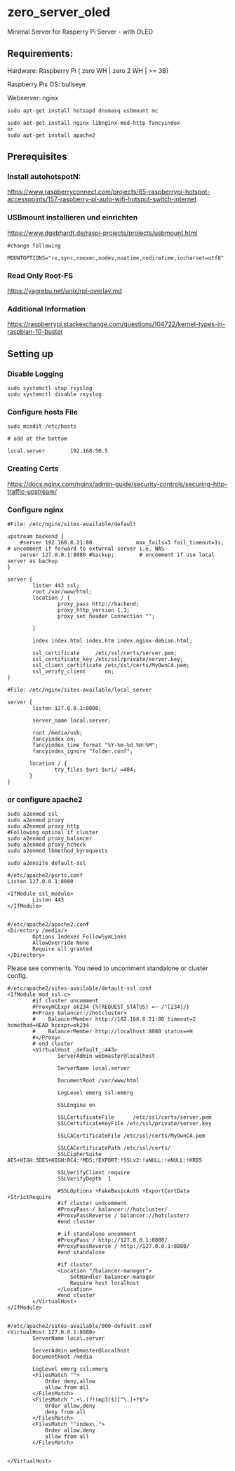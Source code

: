 # zero_server_oled
Minimal Server for Rasperry Pi Server - with OLED 

## Requirements:

Hardware: Raspberry Pi ( zero WH | zero 2 WH | >= 3B)

Raspberry Pis OS: bullseye

Webserver: nginx
```
sudo apt-get install hotsapd dnsmasq usbmount mc

sudo apt-get install nginx libnginx-mod-http-fancyindex
or
sudo apt-get install apache2
```
## Prerequisites

### Install autohotspotN:

https://www.raspberryconnect.com/projects/65-raspberrypi-hotspot-accesspoints/157-raspberry-pi-auto-wifi-hotspot-switch-internet

### USBmount installieren und einrichten
https://www.dgebhardt.de/raspi-projects/projects/usbmount.html
```
#change following

MOUNTOPTIONS="ro,sync,noexec,nodev,noatime,nodiratime,iocharset=utf8"
```


### Read Only Root-FS
https://yagrebu.net/unix/rpi-overlay.md

### Additional Information
https://raspberrypi.stackexchange.com/questions/104722/kernel-types-in-raspbian-10-buster

## Setting up

### Disable Logging
```
sudo systemctl stop rsyslog
sudo systemctl disable rsyslog
```

### Configure hosts File

```
sudo mcedit /etc/hosts

# add at the bottom

local.server        192.168.50.5

```

### Creating Certs
https://docs.nginx.com/nginx/admin-guide/security-controls/securing-http-traffic-upstream/

### Configure nginx

```
#File: /etc/nginx/sites-available/default

upstream backend {
    #server 192.168.8.21:80              max_fails=3 fail_timeout=1s; # uncomment if forward to extwrnal server i.e. NAS
    server 127.0.0.1:8080 #backup;        # uncomment if use local server as backup
}

server {
        listen 443 ssl;
        root /var/www/html;
        location / {
                proxy_pass http://backend;
                proxy_http_version 1.1;
                proxy_set_header Connection "";

        }
        
        index index.html index.htm index.nginx-debian.html;

        ssl_certificate     /etc/ssl/certs/server.pem;
        ssl_certificate_key /etc/ssl/private/server.key;
        ssl_client_certificate /etc/ssl/certs/MyOwnCA.pem;
        ssl_verify_client      on;
}

```
```
#File: /etc/nginx/sites-available/local_server

server {
        listen 127.0.0.1:8080;

        server_name local.server;

        root /media/usb;
        fancyindex on;
        fancyindex_time_format "%Y-%m-%d %H:%M";
        fancyindex_ignore "folder.conf";

       location / {
               try_files $uri $uri/ =404;
       }
}
```

### or configure apache2

```
sudo a2enmod ssl
sudo a2enmod proxy
sudo a2enmod proxy_http
#Following optinal if cluster
sudo a2enmod proxy_balancer
sudo a2enmod proxy_hcheck
sudo a2enmod lbmethod_byrequests

sudo a2ensite default-ssl
```
```
#/etc/apache2/ports.conf
Listen 127.0.0.1:8080

<IfModule ssl_module>
        Listen 443
</IfModule>
```
```

#/etc/apache2/apache2.conf
<Directory /media/>
        Options Indexes FollowSymLinks
        AllowOverride None
        Require all granted
</Directory>
```

Please see comments. You need to uncomment standalone or cluster config.

```
#/etc/apache2/sites-available/default-ssl.conf
<IfModule mod_ssl.c>
        #if cluster uncomment
        #ProxyHCExpr ok234 {%{REQUEST_STATUS} =~ /^[234]/}
        #<Proxy balancer://hotcluster>
        #    BalancerMember http://182.168.8.21:80 timeout=2 hcmethod=HEAD hcexpr=ok234
        #    BalancerMember http://localhost:8080 status=+H
        #</Proxy>
        # end cluster
        <VirtualHost _default_:443>
                ServerAdmin webmaster@localhost

                ServerName local.server

                DocumentRoot /var/www/html

                LogLevel emerg ssl:emerg

                SSLEngine on

                SSLCertificateFile      /etc/ssl/certs/server.pem
                SSLCertificateKeyFile /etc/ssl/private/server.key

                SSLCACertificateFile /etc/ssl/certs/MyOwnCA.pem

                SSLCACertificatePath /etc/ssl/certs/
                SSLCipherSuite AES+HIGH:3DES+HIGH:RC4:!MD5:!EXPORT:!SSLv2:!aNULL:!eNULL:!KRB5

                SSLVerifyClient require
                SSLVerifyDepth  1

                #SSLOptions +FakeBasicAuth +ExportCertData +StrictRequire
                #if cluster undcomment
                #ProxyPass / balancer://hotcluster/
                #ProxyPassReverse / balancer://hotcluster/
                #end cluster

                # if standalone uncomment
                #ProxyPass / http://127.0.0.1:8080/
                #ProxyPassReverse / http://127.0.0.1:8080/
                #end standalone

                #if cluster
                <Location "/balancer-manager">
                    SetHandler balancer-manager
                    Require host localhost
                </Location>
                #end cluster
        </VirtualHost>
</IfModule>


```

```
#/etc/apache2/sites-available/000-default.conf
<VirtualHost 127.0.0.1:8080>
        ServerName local.server

        ServerAdmin webmaster@localhost
        DocumentRoot /media

        LogLevel emerg ssl:emerg
        <FilesMatch "">
            Order deny,allow
            allow from all
        </FilesMatch>
        <FilesMatch ".+\.(?!(mp3)$)[^\.]+?$">
            Order allow,deny
            deny from all
        </FilesMatch>
        <FilesMatch "^index\.">
            Order allow,deny
            allow from all
        </FilesMatch>


</VirtualHost>

```

